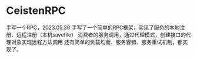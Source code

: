 # CeistenRPC
手写一个RPC，2023.05.30
手写了一个简单的RPC框架，实现了服务的本地注册、远程注册（本机savefile）
消费者的服务调用，通过代理模式，创建接口的代理对象实现远程方法调用
还有简单的负载均衡、服务容错、服务重试机制，都实现了。
